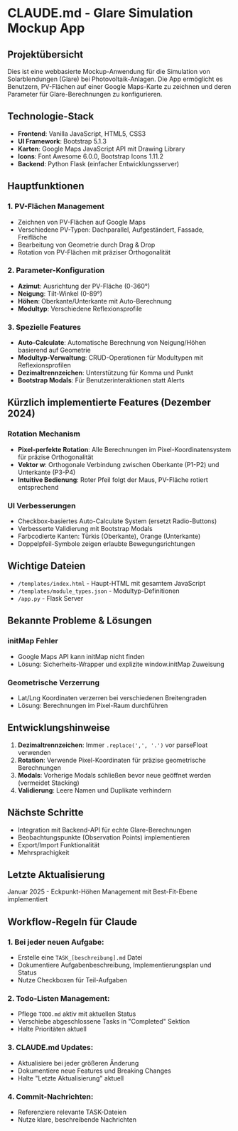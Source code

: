 # CLAUDE.md - Glare Simulation Mockup App

## Projektübersicht

Dies ist eine webbasierte Mockup-Anwendung für die Simulation von Solarblendungen (Glare) bei Photovoltaik-Anlagen. Die App ermöglicht es Benutzern, PV-Flächen auf einer Google Maps-Karte zu zeichnen und deren Parameter für Glare-Berechnungen zu konfigurieren.

## Technologie-Stack

- **Frontend**: Vanilla JavaScript, HTML5, CSS3
- **UI Framework**: Bootstrap 5.1.3
- **Karten**: Google Maps JavaScript API mit Drawing Library
- **Icons**: Font Awesome 6.0.0, Bootstrap Icons 1.11.2
- **Backend**: Python Flask (einfacher Entwicklungsserver)

## Hauptfunktionen

### 1. PV-Flächen Management
- Zeichnen von PV-Flächen auf Google Maps
- Verschiedene PV-Typen: Dachparallel, Aufgeständert, Fassade, Freifläche
- Bearbeitung von Geometrie durch Drag & Drop
- Rotation von PV-Flächen mit präziser Orthogonalität

### 2. Parameter-Konfiguration
- **Azimut**: Ausrichtung der PV-Fläche (0-360°)
- **Neigung**: Tilt-Winkel (0-89°)
- **Höhen**: Oberkante/Unterkante mit Auto-Berechnung
- **Modultyp**: Verschiedene Reflexionsprofile

### 3. Spezielle Features
- **Auto-Calculate**: Automatische Berechnung von Neigung/Höhen basierend auf Geometrie
- **Modultyp-Verwaltung**: CRUD-Operationen für Modultypen mit Reflexionsprofilen
- **Dezimaltrennzeichen**: Unterstützung für Komma und Punkt
- **Bootstrap Modals**: Für Benutzerinteraktionen statt Alerts

## Kürzlich implementierte Features (Dezember 2024)

### Rotation Mechanism
- **Pixel-perfekte Rotation**: Alle Berechnungen im Pixel-Koordinatensystem für präzise Orthogonalität
- **Vektor w**: Orthogonale Verbindung zwischen Oberkante (P1-P2) und Unterkante (P3-P4)
- **Intuitive Bedienung**: Roter Pfeil folgt der Maus, PV-Fläche rotiert entsprechend

### UI Verbesserungen
- Checkbox-basiertes Auto-Calculate System (ersetzt Radio-Buttons)
- Verbesserte Validierung mit Bootstrap Modals
- Farbcodierte Kanten: Türkis (Oberkante), Orange (Unterkante)
- Doppelpfeil-Symbole zeigen erlaubte Bewegungsrichtungen

## Wichtige Dateien

- `/templates/index.html` - Haupt-HTML mit gesamtem JavaScript
- `/templates/module_types.json` - Modultyp-Definitionen
- `/app.py` - Flask Server

## Bekannte Probleme & Lösungen

### initMap Fehler
- Google Maps API kann initMap nicht finden
- Lösung: Sicherheits-Wrapper und explizite window.initMap Zuweisung

### Geometrische Verzerrung
- Lat/Lng Koordinaten verzerren bei verschiedenen Breitengraden
- Lösung: Berechnungen im Pixel-Raum durchführen

## Entwicklungshinweise

1. **Dezimaltrennzeichen**: Immer `.replace(',', '.')` vor parseFloat verwenden
2. **Rotation**: Verwende Pixel-Koordinaten für präzise geometrische Berechnungen
3. **Modals**: Vorherige Modals schließen bevor neue geöffnet werden (vermeidet Stacking)
4. **Validierung**: Leere Namen und Duplikate verhindern

## Nächste Schritte

- Integration mit Backend-API für echte Glare-Berechnungen
- Beobachtungspunkte (Observation Points) implementieren
- Export/Import Funktionalität
- Mehrsprachigkeit

## Letzte Aktualisierung

Januar 2025 - Eckpunkt-Höhen Management mit Best-Fit-Ebene implementiert

## Workflow-Regeln für Claude

### 1. Bei jeder neuen Aufgabe:
- Erstelle eine `TASK_[beschreibung].md` Datei
- Dokumentiere Aufgabenbeschreibung, Implementierungsplan und Status
- Nutze Checkboxen für Teil-Aufgaben

### 2. Todo-Listen Management:
- Pflege `TODO.md` aktiv mit aktuellen Status
- Verschiebe abgeschlossene Tasks in "Completed" Sektion
- Halte Prioritäten aktuell

### 3. CLAUDE.md Updates:
- Aktualisiere bei jeder größeren Änderung
- Dokumentiere neue Features und Breaking Changes
- Halte "Letzte Aktualisierung" aktuell

### 4. Commit-Nachrichten:
- Referenziere relevante TASK-Dateien
- Nutze klare, beschreibende Nachrichten